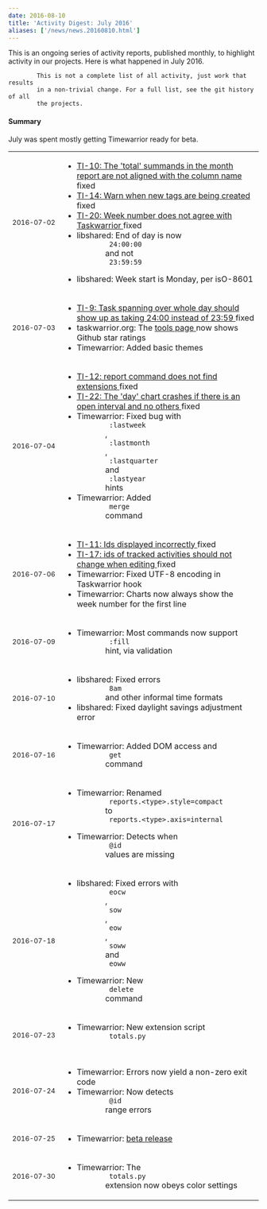 ```yaml
---
date: 2016-08-10
title: 'Activity Digest: July 2016'
aliases: ['/news/news.20160810.html']
---
```

<div class="col-md-8 main">
 <div class="row">
  <p>
   This is an ongoing series of activity reports, published monthly,
            to highlight activity in our projects. Here is what happened in
            July 2016.

            This is not a complete list of all activity, just work that results
            in a non-trivial change. For a full list, see the git history of all
            the projects.
  </p>
  <div class="callout callout-info">
   <h4>
    Summary
   </h4>
   <p>
    July was spent mostly getting Timewarrior ready for beta.
   </p>
  </div>
  <table class="table table-striped table-compact">
   <tr>
    <td style="white-space: nowrap;">
     <small>
      2016-07-02
     </small>
    </td>
    <td>
     <ul>
      <li>
       <a href="https://bug.tasktools.org/browse/TI-10">
        TI-10: The 'total' summands in the month report are not aligned with the column name
       </a>
       fixed
      </li>
      <li>
       <a href="https://bug.tasktools.org/browse/TI-14">
        TI-14: Warn when new tags are being created
       </a>
       fixed
      </li>
      <li>
       <a href="https://bug.tasktools.org/browse/TI-20">
        TI-20: Week number does not agree with Taskwarrior
       </a>
       fixed
      </li>
      <li>
       libshared: End of day is now
       <code>
        24:00:00
       </code>
       and not
       <code>
        23:59:59
       </code>
      </li>
      <li>
       libshared: Week start is Monday, per isO-8601
      </li>
     </ul>
    </td>
   </tr>
   <tr>
    <td>
     <small>
      2016-07-03
     </small>
    </td>
    <td>
     <ul>
      <li>
       <a href="https://bug.tasktools.org/browse/TI-9">
        TI-9: Task spanning over whole day should show up as taking 24:00 instead of 23:59
       </a>
       fixed
      </li>
      <li>
       taskwarrior.org: The
       <a href="/tools/index.html">
        tools page
       </a>
       now shows Github star ratings
      </li>
      <li>
       Timewarrior: Added basic themes
      </li>
     </ul>
    </td>
   </tr>
   <tr>
    <td>
     <small>
      2016-07-04
     </small>
    </td>
    <td>
     <ul>
      <li>
       <a href="https://bug.tasktools.org/browse/TI-12">
        TI-12: report command does not find extensions
       </a>
       fixed
      </li>
      <li>
       <a href="https://bug.tasktools.org/browse/TI-22">
        TI-22: The 'day' chart crashes if there is an open interval and no others
       </a>
       fixed
      </li>
      <li>
       Timewarrior: Fixed bug with
       <code>
        :lastweek
       </code>
       ,
       <code>
        :lastmonth
       </code>
       ,
       <code>
        :lastquarter
       </code>
       and
       <code>
        :lastyear
       </code>
       hints
      </li>
      <li>
       Timewarrior: Added
       <code>
        merge
       </code>
       command
      </li>
     </ul>
    </td>
   </tr>
   <tr>
    <td>
     <small>
      2016-07-06
     </small>
    </td>
    <td>
     <ul>
      <li>
       <a href="https://bug.tasktools.org/browse/TI-11">
        TI-11: Ids displayed incorrectly
       </a>
       fixed
      </li>
      <li>
       <a href="https://bug.tasktools.org/browse/TI-17">
        TI-17: ids of tracked activities should not change when editing
       </a>
       fixed
      </li>
      <li>
       Timewarrior: Fixed UTF-8 encoding in Taskwarrior hook
      </li>
      <li>
       Timewarrior: Charts now always show the week number for the first line
      </li>
     </ul>
    </td>
   </tr>
   <tr>
    <td>
     <small>
      2016-07-09
     </small>
    </td>
    <td>
     <ul>
      <li>
       Timewarrior: Most commands now support
       <code>
        :fill
       </code>
       hint, via validation
      </li>
     </ul>
    </td>
   </tr>
   <tr>
    <td>
     <small>
      2016-07-10
     </small>
    </td>
    <td>
     <ul>
      <li>
       libshared: Fixed errors
       <code>
        8am
       </code>
       and other informal time formats
      </li>
      <li>
       libshared: Fixed daylight savings adjustment error
      </li>
     </ul>
    </td>
   </tr>
   <tr>
    <td>
     <small>
      2016-07-16
     </small>
    </td>
    <td>
     <ul>
      <li>
       Timewarrior: Added DOM access and
       <code>
        get
       </code>
       command
      </li>
     </ul>
    </td>
   </tr>
   <tr>
    <td>
     <small>
      2016-07-17
     </small>
    </td>
    <td>
     <ul>
      <li>
       Timewarrior: Renamed
       <code>
        reports.&lt;type&gt;.style=compact
       </code>
       to
       <code>
        reports.&lt;type&gt;.axis=internal
       </code>
      </li>
      <li>
       Timewarrior: Detects when
       <code>
        @id
       </code>
       values are missing
      </li>
     </ul>
    </td>
   </tr>
   <tr>
    <td>
     <small>
      2016-07-18
     </small>
    </td>
    <td>
     <ul>
      <li>
       libshared: Fixed errors with
       <code>
        eocw
       </code>
       ,
       <code>
        sow
       </code>
       ,
       <code>
        eow
       </code>
       ,
       <code>
        soww
       </code>
       and
       <code>
        eoww
       </code>
      </li>
      <li>
       Timewarrior: New
       <code>
        delete
       </code>
       command
      </li>
     </ul>
    </td>
   </tr>
   <tr>
    <td>
     <small>
      2016-07-23
     </small>
    </td>
    <td>
     <ul>
      <li>
       Timewarrior: New extension script
       <code>
        totals.py
       </code>
      </li>
     </ul>
    </td>
   </tr>
   <tr>
    <td>
     <small>
      2016-07-24
     </small>
    </td>
    <td>
     <ul>
      <li>
       Timewarrior: Errors now yield a non-zero exit code
      </li>
      <li>
       Timewarrior: Now detects
       <code>
        @id
       </code>
       range errors
      </li>
     </ul>
    </td>
   </tr>
   <tr>
    <td>
     <small>
      2016-07-25
     </small>
    </td>
    <td>
     <ul>
      <li>
       Timewarrior:
       <a href="/news/news.20160725.html">
        beta release
       </a>
      </li>
     </ul>
    </td>
   </tr>
   <tr>
    <td>
     <small>
      2016-07-30
     </small>
    </td>
    <td>
     <ul>
      <li>
       Timewarrior: The
       <code>
        totals.py
       </code>
       extension now obeys color settings
      </li>
     </ul>
    </td>
   </tr>
  </table>
  <br/>
  <br/>
 </div>
</div>

